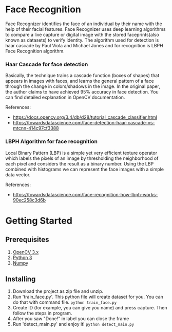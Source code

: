 # Face Recognition

Face Recognizer identifies the face of an individual by their name with the help of their facial features.
Face Recognizer uses deep learning algorithms to compare a live capture or digital image with the stored faceprints(also known as datasets) to verify identity.
The algorithm used for detection is haar cascade by Paul Viola and Michael Jones and for recognition is LBPH Face Recognition algorithm.

### Haar Cascade for face detection

Basically, the technique trains a cascade function (boxes of shapes) that appears in images with faces, and learns the general pattern of a face through the change in colors/shadows in the image. In the original paper, the author claims to have achieved 95% accuracy in face detection. You can find detailed explanation in OpenCV documentation.

References:
* https://docs.opencv.org/3.4/db/d28/tutorial_cascade_classifier.html
* https://towardsdatascience.com/face-detection-haar-cascade-vs-mtcnn-414c97cf3388

### LBPH Algorithm for face recognition

Local Binary Pattern (LBP) is a simple yet very efficient texture operator which labels the pixels of an image by thresholding the neighborhood of each pixel and considers the result as a binary number. Using the LBP combined with histograms we can represent the face images with a simple data vector. 

References:
* https://towardsdatascience.com/face-recognition-how-lbph-works-90ec258c3d6b

# Getting Started

## Prerequisites
1. [OpenCV 3.x](https://www.python.org/downloads/)
2. [Python 3](https://pypi.org/project/opencv-python/)
3. [Numpy](https://pypi.org/project/numpy/)



## Installing
1. Download the project as zip file and unzip.
2. Run 'train_face.py'. This python file will create dataset for you. You can do that with command file.
```python train_face.py```
3. Create ID (for example, you can give you name) and press capture. Then follow the steps in program.
4. After you saw "Done!" in label you can close the frame
5. Run 'detect_main.py' and enjoy it!
```python detect_main.py```
